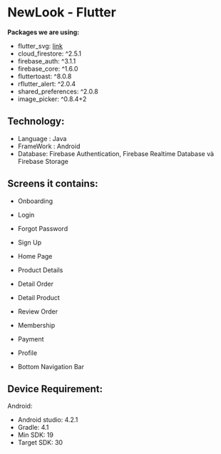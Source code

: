 # NewLook - Flutter

**Packages we are using:**

  - flutter_svg: [link](https://pub.dev/packages/flutter_svg)
  - cloud_firestore: ^2.5.1
  - firebase_auth: ^3.1.1
  - firebase_core: ^1.6.0
  - fluttertoast: ^8.0.8
  - rflutter_alert: ^2.0.4
  - shared_preferences: ^2.0.8
  - image_picker: ^0.8.4+2

## Technology:
  - Language : Java
  - FrameWork : Android
  - Database: Firebase Authentication, Firebase Realtime Database và Firebase Storage

## Screens it contains:
- Onboarding

- Login

- Forgot Password

- Sign Up

- Home Page

- Product Details

- Detail Order

- Detail Product

- Review Order

- Membership

- Payment

- Profile

- Bottom Navigation Bar

## Device Requirement:
Android:
  - Android studio: 4.2.1
  - Gradle: 4.1
  - Min SDK: 19
  - Target SDK: 30
